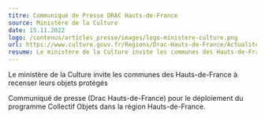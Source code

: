 ```yaml
---
titre: Communiqué de Presse DRAC Hauts-de-France
source: Ministère de la Culture
date: 15.11.2022
logo: /contenus/articles_presse/images/logo-ministere-culture.png
url: https://www.culture.gouv.fr/Regions/Drac-Hauts-de-France/Actualites/Le-ministere-de-la-Culture-invite-les-communes-des-Hauts-de-France-a-recenser-leurs-objets-proteges
resume: Le ministère de la Culture invite les communes des Hauts-de-France à recenser leurs objets protégés
---
```


Le ministère de la Culture invite les communes des Hauts-de-France à recenser leurs objets protégés

Communiqué de presse (Drac Hauts-de-France) pour le déploiement du programme Collectif Objets dans la région Hauts-de-France.

